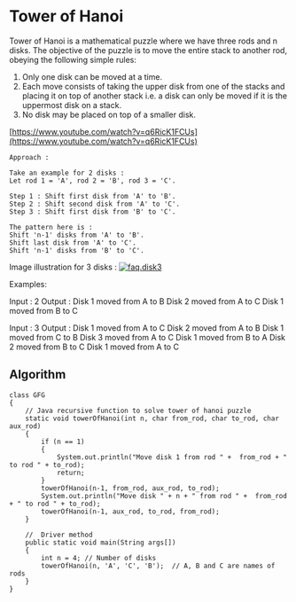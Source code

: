 #  Tower of Hanoi

Tower of Hanoi is a mathematical puzzle where we have three rods and n disks. The objective of the puzzle is to move the entire stack to another rod, obeying the following simple rules:  
1) Only one disk can be moved at a time.  
2) Each move consists of taking the upper disk from one of the stacks and placing it on top of another stack i.e. a disk can only be moved if it is the uppermost disk on a stack.  
3) No disk may be placed on top of a smaller disk.

  [https://www.youtube.com/watch?v=q6RicK1FCUs](https://www.youtube.com/watch?v=q6RicK1FCUs)

  

    Approach :
    
    Take an example for 2 disks :
    Let rod 1 = 'A', rod 2 = 'B', rod 3 = 'C'.
    
    Step 1 : Shift first disk from 'A' to 'B'.
    Step 2 : Shift second disk from 'A' to 'C'.
    Step 3 : Shift first disk from 'B' to 'C'.
    
    The pattern here is :
    Shift 'n-1' disks from 'A' to 'B'.
    Shift last disk from 'A' to 'C'.
    Shift 'n-1' disks from 'B' to 'C'.

Image illustration for 3 disks :
[![faq.disk3](https://media.geeksforgeeks.org/wp-content/uploads/tower-of-hanoi.png)](https://media.geeksforgeeks.org/wp-content/uploads/tower-of-hanoi.png)

Examples:

Input : 2
Output : Disk 1 moved from A to B
         Disk 2 moved from A to C
         Disk 1 moved from B to C

Input : 3
Output : Disk 1 moved from A to C
         Disk 2 moved from A to B
         Disk 1 moved from C to B
         Disk 3 moved from A to C
         Disk 1 moved from B to A
         Disk 2 moved from B to C
         Disk 1 moved from A to C

## Algorithm

    class GFG 
    { 
        // Java recursive function to solve tower of hanoi puzzle 
        static void towerOfHanoi(int n, char from_rod, char to_rod, char aux_rod) 
        { 
            if (n == 1) 
            { 
                System.out.println("Move disk 1 from rod " +  from_rod + " to rod " + to_rod); 
                return; 
            } 
            towerOfHanoi(n-1, from_rod, aux_rod, to_rod); 
            System.out.println("Move disk " + n + " from rod " +  from_rod + " to rod " + to_rod); 
            towerOfHanoi(n-1, aux_rod, to_rod, from_rod); 
        } 
          
        //  Driver method 
        public static void main(String args[]) 
        { 
            int n = 4; // Number of disks 
            towerOfHanoi(n, 'A', 'C', 'B');  // A, B and C are names of rods 
        } 
    } 
